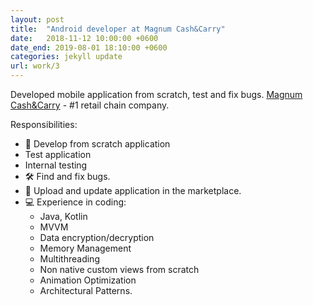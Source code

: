 ```yaml
---
layout: post
title:  "Android developer at Magnum Cash&Carry"
date:   2018-11-12 10:00:00 +0600
date_end: 2019-08-01 18:10:00 +0600
categories: jekyll update
url: work/3
---
```

Developed mobile application from scratch, test and fix bugs.
[Magnum Cash&Carry][magnum] - #1 retail chain company.

Responsibilities:
 - 📱 Develop from scratch application
 - Test application
 - Internal testing
 - 🛠 Find and fix bugs.
 - 📲 Upload and update application in the marketplace.
 - 💻 Experience in coding:
    - Java, Kotlin
    - MVVM
    - Data encryption/decryption
    - Memory Management
    - Multithreading
    - Non native custom views from scratch
    - Animation Optimization
    - Architectural Patterns.

[magnum]: http://magnum.kz/
